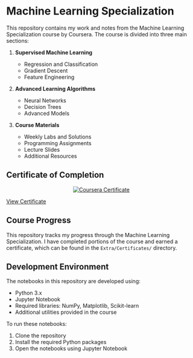 # Machine Learning Specialization

This repository contains my work and notes from the Machine Learning Specialization course by Coursera. The course is divided into three main sections:

1. **Supervised Machine Learning**
   - Regression and Classification
   - Gradient Descent
   - Feature Engineering

2. **Advanced Learning Algorithms**
   - Neural Networks
   - Decision Trees
   - Advanced Models

3. **Course Materials**
   - Weekly Labs and Solutions
   - Programming Assignments
   - Lecture Slides
   - Additional Resources

## Certificate of Completion

<div align="center">
  <a href="Extra/Certificates/Coursera%201XZ2WHDS8H4C.pdf">
    <img src="https://img.shields.io/badge/Coursera-Certificate-blue" alt="Coursera Certificate">
  </a>
</div>

[View Certificate](Extra/Certificates/Coursera%201XZ2WHDS8H4C.pdf)

## Course Progress

This repository tracks my progress through the Machine Learning Specialization. I have completed portions of the course and earned a certificate, which can be found in the `Extra/Certificates/` directory.

## Development Environment

The notebooks in this repository are developed using:
- Python 3.x
- Jupyter Notebook
- Required libraries: NumPy, Matplotlib, Scikit-learn
- Additional utilities provided in the course

To run these notebooks:
1. Clone the repository
2. Install the required Python packages
3. Open the notebooks using Jupyter Notebook
